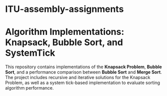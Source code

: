 # ITU-assembly-assignments

# Algorithm Implementations: Knapsack, Bubble Sort, and SystemTick

This repository contains implementations of the **Knapsack Problem**, **Bubble Sort**, and a performance comparison between **Bubble Sort** and **Merge Sort**. The project includes recursive and iterative solutions for the Knapsack Problem, as well as a system tick-based implementation to evaluate sorting algorithm performance. 
